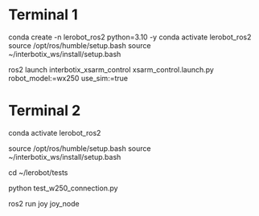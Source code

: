 # Terminal 1
conda create -n lerobot_ros2 python=3.10 -y
conda activate lerobot_ros2
source /opt/ros/humble/setup.bash
source ~/interbotix_ws/install/setup.bash

ros2 launch interbotix_xsarm_control xsarm_control.launch.py robot_model:=wx250 use_sim:=true


# Terminal 2
conda activate lerobot_ros2

source /opt/ros/humble/setup.bash
source ~/interbotix_ws/install/setup.bash

cd ~/lerobot/tests

python test_w250_connection.py


ros2 run joy joy_node